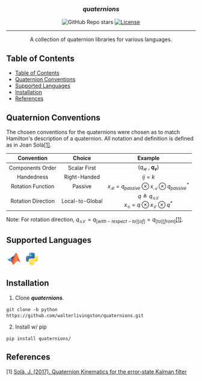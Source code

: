 <h3 align="center"><i><b>quaternions</i></b></h3>

<div align="center">

![GitHub Repo stars](https://img.shields.io/github/stars/walterlivingston/quaternions)
[![License](https://img.shields.io/badge/license-MIT-blue.svg)](/LICENSE)

</div>

---

<p align="center"> A collection of quaternion libraries for various languages.
    <br> 
</p>

## Table of Contents

- [Table of Contents](#table-of-contents)
- [Quaternion Conventions ](#quaternion-conventions-)
- [Supported Languages ](#supported-languages-)
- [Installation ](#installation-)
- [References ](#references-)

## Quaternion Conventions <a name = "quaternion-conventions"></a>

The chosen conventions for the quaternions were chosen as to match Hamilton's description of a quaternion.  All notation and definition is defined as in Joan Solà[[1]](#1).

<div align="center">
  
| Convention | Choice | Example |
|:---:|:---:|:---:|
| Components Order | Scalar First |($q_w$ , **$q_v$**) |
| Handedness | Right-Handed | $ij=k$ |
| Rotation Function | Passive | $x_{\mathcal{B}}=q_{passive}\otimes x_{\mathcal{A}}\otimes q^*_{passive}$ |
| Rotation Direction | Local-to-Global | $q\triangleq q_{\mathcal{GL}}$<br>$x_{\mathcal{G}}=q\otimes x_{\mathcal{L}}\otimes q^*$ |

</div>

Note: For rotation direction, $q_{\mathcal{GL}}=q_{[with-respect-to][of]}=q_{[to][from]}$[[1]](#1).

## Supported Languages <a name = "supported-languages"></a>

<img src="https://raw.githubusercontent.com/devicons/devicon/master/icons/matlab/matlab-original.svg?sanitize=true" title="MATLAB" alt="MATLAB" width="40" height="40"/>&nbsp;
<img src="https://raw.githubusercontent.com/devicons/devicon/master/icons/python/python-original.svg?sanitize=true" title="Python" alt="Python" width="40" height="40"/>&nbsp;

## Installation <a name = "installation"></a>

1. Clone ***quaternions***.

```shell
git clone -b python https://github.com/walterlivingston/quaternions.git
```

2. Install w/ pip

```shell
pip install quaternions/
```

## References <a name = "references"></a>

<a id="1">[1]</a> [Solà, J. (2017). Quaternion Kinematics for the error-state Kalman filter](https://arxiv.org/pdf/1711.02508)
